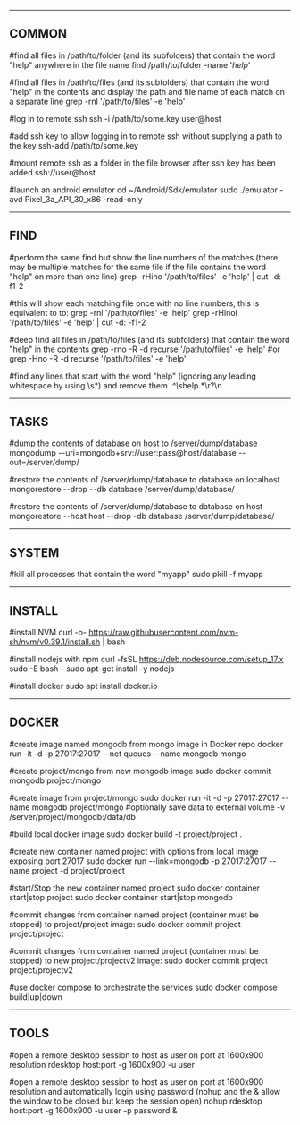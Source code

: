 ------
COMMON
------

#find all files in /path/to/folder (and its subfolders) that contain the word "help" anywhere in the file name
find /path/to/folder -name '*help*'

#find all files in /path/to/files (and its subfolders) that contain the word "help" in the contents and display the path and file name of each match on a separate line
grep -rnl '/path/to/files' -e 'help'

#log in to remote ssh
ssh -i /path/to/some.key user@host

#add ssh key to allow logging in to remote ssh without supplying a path to the key
ssh-add /path/to/some.key

#mount remote ssh as a folder in the file browser after ssh key has been added
ssh://user@host

#launch an android emulator
cd ~/Android/Sdk/emulator
sudo ./emulator -avd Pixel_3a_API_30_x86 -read-only

----
FIND
----

#perform the same find but show the line numbers of the matches (there may be multiple matches for the same file if the file contains the word "help" on more than one line)
grep -rHino '/path/to/files' -e 'help' | cut -d: -f1-2

#this will show each matching file once with no line numbers, this is equivalent to to: grep -rnl '/path/to/files' -e 'help'
grep -rHinol '/path/to/files' -e 'help' | cut -d: -f1-2

#deep find all files in /path/to/files (and its subfolders) that contain the word "help" in the contents
grep -rno -R -d recurse '/path/to/files' -e 'help'
#or
grep -Hno -R -d recurse '/path/to/files' -e 'help'

 #find any lines that start with the word "help" (ignoring any leading whitespace by using \s*) and remove them
.*^\s*help.*\r?\n

-----
TASKS
-----

#dump the contents of database on host to /server/dump/database
mongodump --uri=mongodb+srv://user:pass@host/database --out=/server/dump/

#restore the contents of /server/dump/database to database on localhost
mongorestore --drop --db database /server/dump/database/

#restore the contents of /server/dump/database to database on host
mongorestore --host host --drop -db database /server/dump/database/

------
SYSTEM
------

#kill all processes that contain the word "myapp"
sudo pkill -f myapp

-------
INSTALL
-------

#install NVM
curl -o- https://raw.githubusercontent.com/nvm-sh/nvm/v0.39.1/install.sh | bash

#install nodejs with npm
curl -fsSL https://deb.nodesource.com/setup_17.x | sudo -E bash -
sudo apt-get install -y nodejs

#install docker
sudo apt install docker.io

------
DOCKER
------

#create image named mongodb from mongo image in Docker repo
docker run -it -d -p 27017:27017 --net queues --name mongodb mongo

#create project/mongo from new mongodb image
sudo docker commit mongodb project/mongo

#create image from project/mongo
sudo docker run -it -d -p 27017:27017 --name mongodb project/mongo
#optionally save data to external volume -v /server/project/mongodb:/data/db

#build local docker image
sudo docker build -t project/project .

#create new container named project with options from local image exposing port 27017
sudo docker run --link=mongodb -p 27017:27017 --name project -d project/project

#start/Stop the new container named project
sudo docker container start|stop project
sudo docker container start|stop mongodb

#commit changes from container named project (container must be stopped) to project/project image:
sudo docker commit project project/project

#commit changes from container named project (container must be stopped) to new project/projectv2 image:
sudo docker commit project project/projectv2

#use docker compose to orchestrate the services
sudo docker compose build|up|down

-----
TOOLS
-----

#open a remote desktop session to host as user on port at 1600x900 resolution
rdesktop host:port -g 1600x900 -u user

#open a remote desktop session to host as user on port at 1600x900 resolution and automatically login using password (nohup and the & allow the window to be closed but keep the session open)
nohup rdesktop host:port -g 1600x900 -u user -p password &
